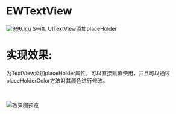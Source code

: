 # EWTextView
[![996.icu](https://img.shields.io/badge/link-996.icu-red.svg)](https://996.icu)
Swift. UITextView添加placeHolder

# 实现效果:

为TextView添加placeHolder属性，可以直接赋值使用，并且可以通过placeHolderColor方法对其颜色进行修改。

<br>

![效果图预览](https://github.com/WangLiquan//raw/master/images/demonstration.gif)
